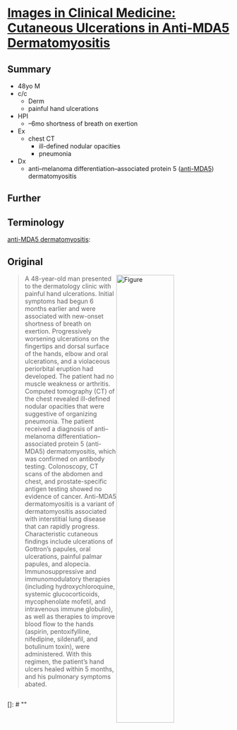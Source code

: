 <!--
Filename: 	2019-08-01_48M.md
Project: 	/Users/shume/Developer/physician/NEJM/IiCM
Author: 	shumez <https://github.com/shumez>
Created: 	2019-08-02 14:34:7
Modified: 	2019-08-02 14:50:48
-----
Copyright (c) 2019 shumez
-->

# [Images in Clinical Medicine: Cutaneous Ulcerations in Anti-MDA5 Dermatomyositis][2019_VleugelsRuthAnn_CharrowAlexandra]

## Summary

- 48yo M
- c/c
	- Derm
	- painful hand ulcerations
- HPI
	- –6mo shortness of breath on exertion
- Ex
	- chest CT
		- ill-defined nodular opacities
		- pneumonia
- Dx
	- anti–melanoma differentiation–associated protein 5 ([anti-MDA5]) dermatomyositis


## Further


## Terminology

[anti-MDA5 dermatomyositis]: 


## Original

[![Figure][fig]][fig]

> A 48-year-old man presented to the dermatology clinic with painful hand ulcerations. Initial symptoms had begun 6 months earlier and were associated with new-onset shortness of breath on exertion. Progressively worsening ulcerations on the fingertips and dorsal surface of the hands, elbow and oral ulcerations, and a violaceous periorbital eruption had developed. The patient had no muscle weakness or arthritis. Computed tomography (CT) of the chest revealed ill-defined nodular opacities that were suggestive of organizing pneumonia. The patient received a diagnosis of anti–melanoma differentiation–associated protein 5 (anti-MDA5) dermatomyositis, which was confirmed on antibody testing. Colonoscopy, CT scans of the abdomen and chest, and prostate-specific antigen testing showed no evidence of cancer. Anti-MDA5 dermatomyositis is a variant of dermatomyositis associated with interstitial lung disease that can rapidly progress. Characteristic cutaneous findings include ulcerations of Gottron’s papules, oral ulcerations, painful palmar papules, and alopecia. Immunosuppressive and immunomodulatory therapies (including hydroxychloroquine, systemic glucocorticoids, mycophenolate mofetil, and intravenous immune globulin), as well as therapies to improve blood flow to the hands (aspirin, pentoxifylline, nifedipine, sildenafil, and botulinum toxin), were administered. With this regimen, the patient’s hand ulcers healed within 5 months, and his pulmonary symptoms abated.

##
[2019_VleugelsRuthAnn_CharrowAlexandra]: https://www.nejm.org/doi/full/10.1056/NEJMicm1816147

<!-- ref -->

<!-- fig -->
[fig]: https://www.nejm.org/na101/home/literatum/publisher/mms/journals/content/nejm/2019/nejm_2019.381.issue-5/nejmicm1816147/20190726/images/img_medium/nejmicm1816147_f1.jpeg

<!-- term -->
[anti-MDA5]: # ""
[anti-MDA5 dermatomyositis]: # ""
[]: # ""

<style type="text/css">
	img{width: 51%; float: right;}
</style>